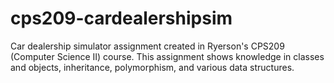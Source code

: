 # cps209-cardealershipsim

Car dealership simulator assignment created in Ryerson's CPS209 (Computer Science II) course.
This assignment shows knowledge in classes and objects, inheritance, polymorphism, and various data structures.
